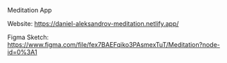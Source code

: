 Meditation App

Website: https://daniel-aleksandrov-meditation.netlify.app/

Figma Sketch: https://www.figma.com/file/fex7BAEFqiko3PAsmexTuT/Meditation?node-id=0%3A1
